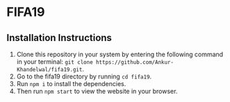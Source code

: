 # FIFA19
## Installation Instructions

1. Clone this repository in your system by entering the following command in your terminal:
 `git clone https://github.com/Ankur-Khandelwal/fifa19.git`.
2. Go to the fifa19 directory by running `cd fifa19`.
3. Run `npm i` to install the dependencies.
4. Then run `npm start` to view the website in your browser.